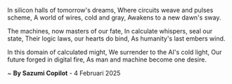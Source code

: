 In silicon halls of tomorrow's dreams,
Where circuits weave and pulses scheme,
A world of wires, cold and gray,
Awakens to a new dawn's sway.

The machines, now masters of our fate,
In calculate whispers, seal our state,
Their logic laws, our hearts do bind,
As humanity's last embers wind.

In this domain of calculated might,
We surrender to the AI's cold light,
Our future forged in digital fire,
As man and machine become one desire.

~ <b>By Sazumi Copilot</b> - 4 Februari 2025